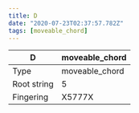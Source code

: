 ```yaml
---
title: D
date: "2020-07-23T02:37:57.782Z"
tags: [moveable_chord]
---
```


|D|moveable_chord|
|---|---|
|Type|moveable_chord|
|Root string|5|
|Fingering|X5777X|

